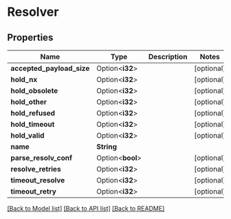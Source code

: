 # Resolver

## Properties

Name | Type | Description | Notes
------------ | ------------- | ------------- | -------------
**accepted_payload_size** | Option<**i32**> |  | [optional]
**hold_nx** | Option<**i32**> |  | [optional]
**hold_obsolete** | Option<**i32**> |  | [optional]
**hold_other** | Option<**i32**> |  | [optional]
**hold_refused** | Option<**i32**> |  | [optional]
**hold_timeout** | Option<**i32**> |  | [optional]
**hold_valid** | Option<**i32**> |  | [optional]
**name** | **String** |  | 
**parse_resolv_conf** | Option<**bool**> |  | [optional]
**resolve_retries** | Option<**i32**> |  | [optional]
**timeout_resolve** | Option<**i32**> |  | [optional]
**timeout_retry** | Option<**i32**> |  | [optional]

[[Back to Model list]](../README.md#documentation-for-models) [[Back to API list]](../README.md#documentation-for-api-endpoints) [[Back to README]](../README.md)


